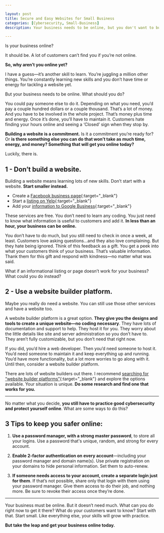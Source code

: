 ```yaml
---

layout: post
title: Secure and Easy Websites for Small Business
categories: [Cybersecurity, Small-Business]
description: Your business needs to be online, but you don't want to build a website. What else can you do that is easy,  secure, and will get your business online quickly?

---
```


Is your business online?

It should be. A lot of customers can’t find you if you’re not online.

**So, why aren’t you online yet?**

I have a guess—it’s another skill to learn. You’re juggling a million other things. You’re constantly learning new skills and you don’t have time or energy for tackling a website yet.

But your business needs to be online. What should you do?

<!--more-->

You could pay someone else to do it. Depending on what you need, you’d pay a couple hundred dollars or a couple thousand. That’s a lot of money. And you have to be involved in the whole project. That’s money plus time and energy. Once it’s done, you’ll have to maintain it. Customers hate finding your hours online and seeing a ‘Closed’ sign when they stop by. 

**Building a website is a commitment.** Is it a commitment you’re ready for? Or **is there something else you can do that won’t take as much time, energy, and money? Something that will get you online today?**

Luckily, there is.

## 1 - Don’t build a website. 
Building a website means learning lots of new skills. Don’t start with a website. **Start smaller instead.** 

- Create a [Facebook business page](https://www.facebook.com/business/){:target="_blank"}
- Start a [listing on Yelp](https://biz.yelp.com/){:target="_blank"}
- Add your [information to Google Business](https://www.google.com/business/){:target="_blank"}

These services are free. You don’t need to learn any coding. You just need to know what information is useful to customers and add it. **In less than an hour, your business can be online.**

You don’t have to do much, but you still need to check in once a week, at least. Customers love asking questions...and they also love complaining. But they hate being ignored. Think of this feedback as a gift. You get a peek into what your customers think of your business. That’s valuable information. Thank them for this gift and respond with kindness—no matter what was said.

What if an informational listing or page doesn’t work for your business? What could you do instead?

## 2 - Use a website builder platform.
Maybe you really do need a website. You can still use those other services and have a website too.

A website builder platform is a great option. **They give you the designs and tools to create a unique website—no coding necessary**. They have lots of documentation and support to help. They host it for you. They worry about the little details like site and server administration so you don’t have to. They aren’t fully customizable, but you don’t need that right now. 

If you did, you’d hire a web developer. Then you’d need someone to host it. You’d need someone to maintain it and keep everything up and running. You’d have more functionality, but a lot more worries to go along with it. Until then, consider a website builder platform. 

There are lots of website builders out there. I recommend [searching for “website builder platforms”](https://duckduckgo.com/?q=website+builder+platforms&t=ffab&ia=web){:target="_blank"} and explore the options available. Your situation is unique. **Do some research and find one that works for you.**

---

No matter what you decide, **you still have to practice good cybersecurity and protect yourself online**. What are some ways to do this?

## 3 Tips to keep you safer online:
1. **Use a password manager, with a strong master password**, to store all your logins. Use a password that's unique, random, and strong for every account. 

2. **Enable 2-factor authentication on every account**—including your password manager and domain name(s). Use private registration on your domains to hide personal information. Set them  to auto-renew.

3. **If someone needs access to your account, create a separate login just for them**. If that’s not possible, share only that login with them using your password manager. Give them access to do their job, and nothing more. Be sure to revoke their access once they’re done.

---

Your business must be online. But it doesn’t need much. What can you do right now to get it there? What do your customers want to know? Start with that. Start small. Like everything else, your skills will grow with practice. 

**But take the leap and get your business online today.**
